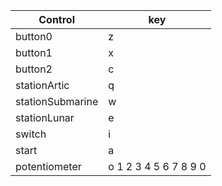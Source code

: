 | Control | key |
|---------|---|
| button0 | z |
| button1 | x |
| button2 | c |
| stationArtic | q |
| stationSubmarine | w |
| stationLunar | e |
| switch | i |
| start | a |
| potentiometer | o 1 2 3 4 5 6 7 8 9 0 |







